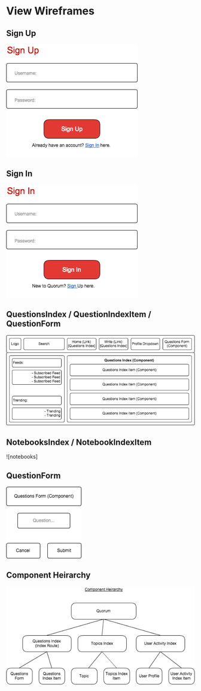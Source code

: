 # View Wireframes

## Sign Up
![sign-up]

## Sign In
![sign-in]

## QuestionsIndex / QuestionIndexItem / QuestionForm
![questions]

## NotebooksIndex / NotebookIndexItem
![notebooks]

## QuestionForm
![question-form]

## Component Heirarchy
![component-heirarchy]

[sign-up]: ./wireframes/SignUp.png
[sign-in]: ./wireframes/SignIn.png
[questions]: ./wireframes/questions.png
[question-form]: ./wireframes/QuestionForm.png
[component-heirarchy]: ./wireframes/component_heirarchy.png